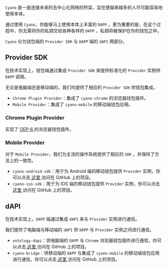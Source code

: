 


`Cyano` 是一座连接未来的去中心化网络的桥梁，旨在使越来越多的人尽可能容易地使用本体。

通过使用 `Cyano`，你能够马上使用本体上丰富的 `DAPP` 。更为重要的是，在这个过程中，你无需将你的私钥交给各种各样的 `DAPP` ，私钥将被保护在你的钱包之中。

`Cyano` 分为钱包端的 `Provider SDK` 与 `DAPP` 端的 `dAPI` 两部分。

## Provider SDK

在技术实现上，钱包端通过集成 `Provider SDK` 来提供标准化的 `Provider` 实例供 `DAPP` 调用。

无论是电脑端还是移动端的，我们均提供了相应的 `Provider SDK` 供钱包集成。

- `Chrome Plugin Provider`：集成了 `cyano-chrome` 的浏览器钱包插件。
- `Mobile Provider`：集成了 `cyano-mobile` 的移动端钱包应用。

### Chrome Plugin Provider

实现了 [OEP-6 ](https://github.com/backslash47/OEPs/blob/oep-dapp-api/OEP-6/OEP-6.mediawiki) 的浏览器钱包插件。

### Mobile Provider

对于 `Mobile Provider`，我们为主流的操作系统提供了相应的 `SDK` ，并保持了方法上的一致性。

- `cyano-android-sdk`：用于为 Android 端的移动钱包提供 `Provider` 实例，你可以点击[ 这里 ](https://github.com/ontio-cyano/cyano-android-sdk)访问在 GitHub 上的项目。
- `cyano-ios-sdk`：用于为 IOS 端的移动钱包提供 `Provider` 实例，你可以点击[ 这里 ](https://github.com/ontio-cyano/cyano-ios-sdk)访问在 GitHub 上的项目。


## dAPI
在技术实现上，`DAPP` 端通过集成 `dAPI` 来与 `Provider` 实例进行通信。

我们提供了电脑端与移动端的 `dAPI` 供 `DAPP` 与 `Provider` 实例之间进行通信。

- `ontology-dapi`：供电脑端的 `DAPP` 与 `Chrome` 浏览器钱包插件进行通信，你可以点击[ 这里 ](https://github.com/ontio/ontology-dapi)访问在 GitHub 上的项目。
- `cyano-bridge`：供移动端的 `DAPP` 与集成了 `cyano-mobile` 的移动端钱包应用进行通信，你可以点击[ 这里 ](https://github.com/ontio-cyano/cyano-bridge)访问在 GitHub 上的项目。

